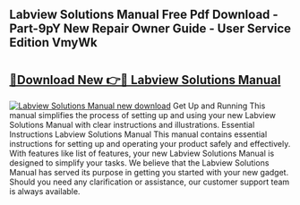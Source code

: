 ## Labview Solutions Manual Free Pdf Download - Part-9pY New Repair Owner Guide - User Service Edition VmyWk

# <h2><a href="http://bc73198.oget.top/?id=Labview+Solutions+Manual">🔗Download New 👉🔴 Labview Solutions Manual</a></h2>

[![Labview Solutions Manual new download](https://i.imgur.com/5g1atiW.png)](http://bc73198.oget.top/?id=Labview+Solutions+Manual)
Get Up and Running This manual simplifies the process of setting up and using your new Labview Solutions Manual with clear instructions and illustrations. Essential Instructions Labview Solutions Manual This manual contains essential instructions for setting up and operating your product safely and effectively. With features like list of features, your new Labview Solutions Manual is designed to simplify your tasks. We believe that the Labview Solutions Manual has served its purpose in getting you started with your new gadget. Should you need any clarification or assistance, our customer support team is always available.
